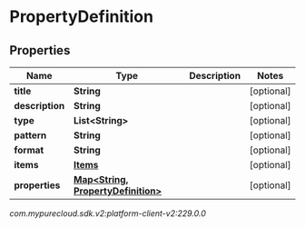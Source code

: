 # PropertyDefinition


## Properties

| Name | Type | Description | Notes |
| ------------ | ------------- | ------------- | ------------- |
| **title** | **String** |  |  [optional] |
| **description** | **String** |  |  [optional] |
| **type** | **List&lt;String&gt;** |  |  [optional] |
| **pattern** | **String** |  |  [optional] |
| **format** | **String** |  |  [optional] |
| **items** | [**Items**](Items) |  |  [optional] |
| **properties** | [**Map&lt;String, PropertyDefinition&gt;**](PropertyDefinition) |  |  [optional] |




_com.mypurecloud.sdk.v2:platform-client-v2:229.0.0_

